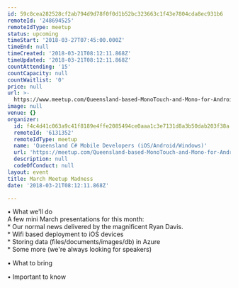 ```yaml
---
id: 59c8cea282528cf2ab794d9d78f0f0d1b52bc323663c1f43e7804cda8ec931b6
remoteId: '248694525'
remoteIdType: meetup
status: upcoming
timeStart: '2018-03-27T07:45:00.000Z'
timeEnd: null
timeCreated: '2018-03-21T08:12:11.868Z'
timeUpdated: '2018-03-21T08:12:11.868Z'
countAttending: '15'
countCapacity: null
countWaitlist: '0'
price: null
url: >-
  https://www.meetup.com/Queensland-based-MonoTouch-and-Mono-for-Android/events/248694525/
image: null
venue: {}
organizer:
  id: f4c4d41c063a9c41f8189e4ffe2085494ce0aaa1c3e7131d8a3b50dab203f38a
  remoteId: '6131352'
  remoteIdType: meetup
  name: 'Queensland C# Mobile Developers (iOS/Android/Windows)'
  url: 'https://meetup.com/Queensland-based-MonoTouch-and-Mono-for-Android'
  description: null
  codeOfConduct: null
layout: event
title: March Meetup Madness
date: '2018-03-21T08:12:11.868Z'

---
```

<p>• What we'll do<br/>A few mini March presentations for this month:<br/>* Our normal news delivered by the magnificent Ryan Davis.<br/>* Wifi based deployment to iOS devices<br/>* Storing data (files/documents/images/db) in Azure<br/>* Some more (we're always looking for speakers)</p> <p>• What to bring</p> <p>• Important to know</p>
